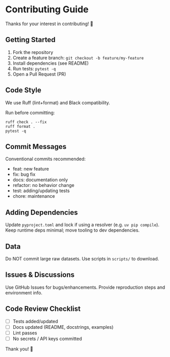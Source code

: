 # Contributing Guide

Thanks for your interest in contributing! 🚀

## Getting Started
1. Fork the repository
2. Create a feature branch: `git checkout -b feature/my-feature`
3. Install dependencies (see README)
4. Run tests: `pytest -q`
5. Open a Pull Request (PR)

## Code Style
We use Ruff (lint+format) and Black compatibility.

Run before committing:
```
ruff check . --fix
ruff format .
pytest -q
```

## Commit Messages
Conventional commits recommended:
- feat: new feature
- fix: bug fix
- docs: documentation only
- refactor: no behavior change
- test: adding/updating tests
- chore: maintenance

## Adding Dependencies
Update `pyproject.toml` and lock if using a resolver (e.g. `uv pip compile`). Keep runtime deps minimal; move tooling to dev dependencies.

## Data
Do NOT commit large raw datasets. Use scripts in `scripts/` to download.

## Issues & Discussions
Use GitHub Issues for bugs/enhancements. Provide reproduction steps and environment info.

## Code Review Checklist
- [ ] Tests added/updated
- [ ] Docs updated (README, docstrings, examples)
- [ ] Lint passes
- [ ] No secrets / API keys committed

Thank you! 🌌
